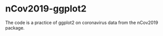 # nCov2019-ggplot2

The code is a practice of ggplot2 on coronavirus data from the nCov2019 package.
